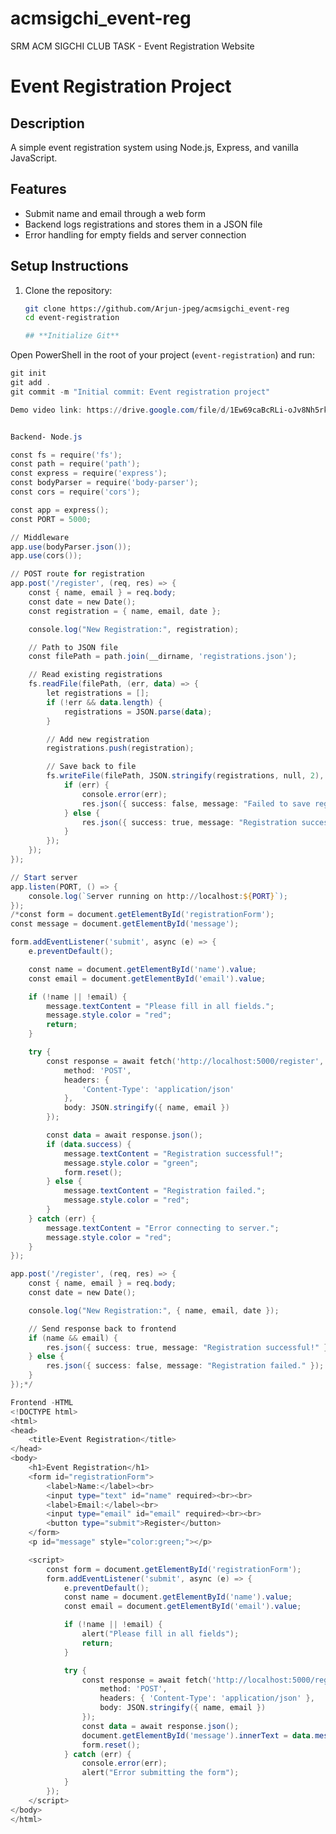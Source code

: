 # acmsigchi_event-reg
SRM ACM SIGCHI CLUB TASK - Event Registration Website
# Event Registration Project

## Description
A simple event registration system using Node.js, Express, and vanilla JavaScript.

## Features
- Submit name and email through a web form
- Backend logs registrations and stores them in a JSON file
- Error handling for empty fields and server connection

## Setup Instructions
1. Clone the repository:
   ```bash
   git clone https://github.com/Arjun-jpeg/acmsigchi_event-reg
   cd event-registration

   ## **Initialize Git**

Open PowerShell in the root of your project (`event-registration`) and run:

```powershell
git init
git add .
git commit -m "Initial commit: Event registration project"

Demo video link: https://drive.google.com/file/d/1Ew69caBcRLi-oJv8Nh5rkn0hqLGpNl7V/view?usp=sharing


Backend- Node.js

const fs = require('fs');
const path = require('path');
const express = require('express');
const bodyParser = require('body-parser');
const cors = require('cors');

const app = express();
const PORT = 5000;

// Middleware
app.use(bodyParser.json());
app.use(cors());

// POST route for registration
app.post('/register', (req, res) => {
    const { name, email } = req.body;
    const date = new Date();
    const registration = { name, email, date };

    console.log("New Registration:", registration);

    // Path to JSON file
    const filePath = path.join(__dirname, 'registrations.json');

    // Read existing registrations
    fs.readFile(filePath, (err, data) => {
        let registrations = [];
        if (!err && data.length) {
            registrations = JSON.parse(data);
        }

        // Add new registration
        registrations.push(registration);

        // Save back to file
        fs.writeFile(filePath, JSON.stringify(registrations, null, 2), (err) => {
            if (err) {
                console.error(err);
                res.json({ success: false, message: "Failed to save registration." });
            } else {
                res.json({ success: true, message: "Registration successful!" });
            }
        });
    });
});

// Start server
app.listen(PORT, () => {
    console.log(`Server running on http://localhost:${PORT}`);
});
/*const form = document.getElementById('registrationForm');
const message = document.getElementById('message');

form.addEventListener('submit', async (e) => {
    e.preventDefault();

    const name = document.getElementById('name').value;
    const email = document.getElementById('email').value;

    if (!name || !email) {
        message.textContent = "Please fill in all fields.";
        message.style.color = "red";
        return;
    }

    try {
        const response = await fetch('http://localhost:5000/register', {
            method: 'POST',
            headers: {
                'Content-Type': 'application/json'
            },
            body: JSON.stringify({ name, email })
        });

        const data = await response.json();
        if (data.success) {
            message.textContent = "Registration successful!";
            message.style.color = "green";
            form.reset();
        } else {
            message.textContent = "Registration failed.";
            message.style.color = "red";
        }
    } catch (err) {
        message.textContent = "Error connecting to server.";
        message.style.color = "red";
    }
});

app.post('/register', (req, res) => {
    const { name, email } = req.body;
    const date = new Date();

    console.log("New Registration:", { name, email, date });

    // Send response back to frontend
    if (name && email) {
        res.json({ success: true, message: "Registration successful!" });
    } else {
        res.json({ success: false, message: "Registration failed." });
    }
});*/

Frontend -HTML
<!DOCTYPE html>
<html>
<head>
    <title>Event Registration</title>
</head>
<body>
    <h1>Event Registration</h1>
    <form id="registrationForm">
        <label>Name:</label><br>
        <input type="text" id="name" required><br><br>
        <label>Email:</label><br>
        <input type="email" id="email" required><br><br>
        <button type="submit">Register</button>
    </form>
    <p id="message" style="color:green;"></p>

    <script>
        const form = document.getElementById('registrationForm');
        form.addEventListener('submit', async (e) => {
            e.preventDefault();
            const name = document.getElementById('name').value;
            const email = document.getElementById('email').value;

            if (!name || !email) {
                alert("Please fill in all fields");
                return;
            }

            try {
                const response = await fetch('http://localhost:5000/register', {
                    method: 'POST',
                    headers: { 'Content-Type': 'application/json' },
                    body: JSON.stringify({ name, email })
                });
                const data = await response.json();
                document.getElementById('message').innerText = data.message;
                form.reset();
            } catch (err) {
                console.error(err);
                alert("Error submitting the form");
            }
        });
    </script>
</body>
</html>


